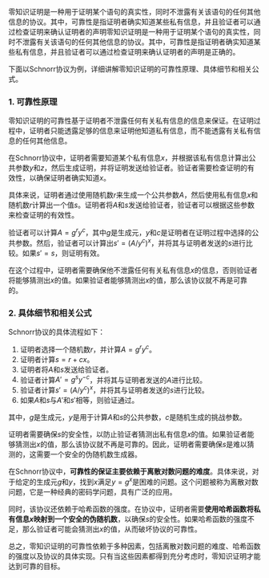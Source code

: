 零知识证明是一种用于证明某个语句的真实性，同时不泄露有关该语句的任何其他信息的协议。其中，可靠性是指证明者确实知道某些私有信息，并且验证者可以通过检查证明来确认证明者的声明零知识证明是一种用于证明某个语句的真实性，同时不泄露有关该语句的任何其他信息的协议。其中，可靠性是指证明者确实知道某些私有信息，并且验证者可以通过检查证明来确认证明者的声明是正确的。

下面以Schnorr协议为例，详细讲解零知识证明的可靠性原理、具体细节和相关公式。

### 1. 可靠性原理

零知识证明的可靠性基于证明者不泄露任何有关私有信息的信息来保证。在证明过程中，证明者只能透露足够的信息来证明他知道私有信息，而不能透露有关私有信息的任何其他信息。

在Schnorr协议中，证明者需要知道某个私有信息$x$，并根据该私有信息计算出公共参数$y$和$z$，然后生成证明，并将证明发送给验证者。验证者需要检查证明的有效性，以确保证明者确实知道$x$。

具体来说，证明者通过使用随机数$r$来生成一个公共参数$A$，然后使用私有信息$x$和随机数$r$计算出一个值$s$。证明者将$A$和$s$发送给验证者，验证者可以根据这些参数来检查证明的有效性。

验证者可以计算$A = g^r y^c$，其中$g$是生成元，$y$和$c$是证明者在证明过程中选择的公共参数。然后，验证者可以计算出$s' = (A/y^c)^x$，并将其与证明者发送的$s$进行比较。如果$s' = s$，则证明有效。

在这个过程中，证明者需要确保他不泄露任何有关私有信息$x$的信息，否则验证者将能够猜测出$x$的值。如果验证者能够猜测出$x$的值，那么该协议就不再是可靠的。

### 2. 具体细节和相关公式

Schnorr协议的具体流程如下：

1. 证明者选择一个随机数$r$，并计算$A = g^r y^c$。
2. 证明者计算$s = r + c x$。
3. 证明者将$A$和$s$发送给验证者。
4. 验证者计算$A' = g^s y^{-c}$，并将其与证明者发送的$A$进行比较。
5. 验证者计算$s' = (A / y^c)^x$，并将其与证明者发送的$s$进行比较。
6. 如果$A$和$s$与$A'$和$s'$相等，则验证通过。

其中，$g$是生成元，$y$是用于计算$A$和$s$的公共参数，$c$是随机生成的挑战参数。

证明者需要确保$s$的安全性，以防止验证者猜测出私有信息$x$的值。如果验证者能够猜测出$x$的值，那么该协议就不再是可靠的。因此，证明者需要确保$s$是难以猜测的，这需要一个安全的伪随机数生成器。

在Schnorr协议中，**可靠性的保证主要依赖于离散对数问题的难度**。具体来说，对于给定的生成元$g$和$y$，找到$x$满足$y=g^x$是困难的问题。这个问题被称为离散对数问题，它是一种经典的密码学问题，具有广泛的应用。

同时，该协议还依赖于哈希函数的强度。在协议中，证明者需要**使用哈希函数将私有信息$x$映射到一个安全的伪随机数**，以确保$s$的安全性。如果哈希函数的强度不足，那么验证者可能会猜测出$x$的值，从而破坏协议的可靠性。

总之，零知识证明的可靠性依赖于多种因素，包括离散对数问题的难度、哈希函数的强度以及协议的具体实现。只有当这些因素都得到充分考虑时，零知识证明才能达到可靠的目标。